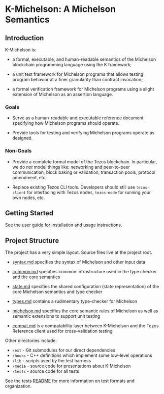 K-Michelson: A Michelson Semantics
==================================

Introduction
------------

K-Michelson is:

-   a formal, executable, and human-readable semantics of the Michelson
    blockchain programming language using the K framework;

-   a unit test framework for Michelson programs that allows testing program
    behavior at a finer granularity than contract invocation;

-   a formal verification framework for Michelson programs using a slight
    extension of Michelson as an assertion language.

### Goals

-   Serve as a human-readable and executable reference document specifying how
    Michelson programs should operate.

-   Provide tools for testing and verifying Michelson programs operate as
    designed.

### Non-Goals

-   Provide a complete formal model of the Tezos blockchain. In particular, we
    do _not_ model things like: networking and peer-to-peer communication,
    block baking or validation, transaction pools, protocol amendment, etc.

-   Replace existing Tezos CLI tools. Developers should still use
    `tezos-client` for interfacing with Tezos nodes, `tezos-node` for running
    your own nodes, etc.

Getting Started
---------------

See the [user guide](USER_GUIDE.md) for installation and usage instructions.

Project Structure
-----------------

The project has a very simple layout. Source files live at the project root.

-   [syntax.md](./syntax.md) specifies the syntax of Michelson and other input
    data

-   [common.md](./common.md) specifies common infrastructure used in the type
    checker and the core semantics

-   [state.md](./config.md) specifies the shared configuration (state
    representation) of the core Michelson semantics and type checker

-   [types.md](./types.md) contains a rudimentary type-checker for Michelson

-   [michelson.md](./michelson.md) specifies the core semantic rules of
    Michelson as well as semantic extensions to support unit testing

-   [compat.md](./compat.md) is a compatability layer between K-Michelson and
    the Tezos Reference client used for cross-validation testing

Other directories include:

- `/ext` - Git submodules for our direct dependencies
- `/hooks` - C++ definitions which implement some low-level operations
- `/lib` - scripts used by the test harness
- `/media` - source code for presentations about K-Michelson
- `/tests` - source code for all tests

See the tests [README](./tests/README.md) for more information on test formats
and organization.
